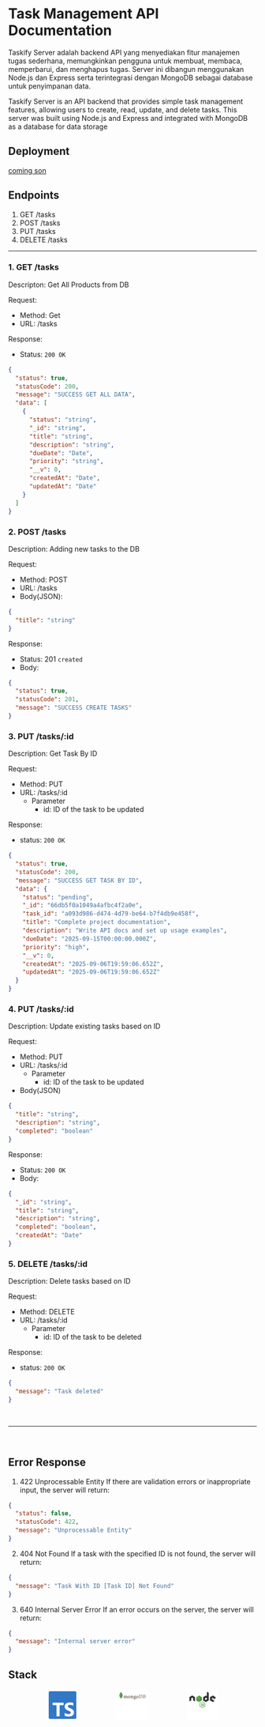 # Task Management API Documentation

Taskify Server adalah backend API yang menyediakan fitur manajemen tugas sederhana, memungkinkan pengguna untuk membuat, membaca, memperbarui, dan menghapus tugas. Server ini dibangun menggunakan Node.js dan Express serta terintegrasi dengan MongoDB sebagai database untuk penyimpanan data.

Taskify Server is an API backend that provides simple task management features, allowing users to create, read, update, and delete tasks. This server was built using Node.js and Express and integrated with MongoDB as a database for data storage

## Deployment

[coming son](https://google.com)

## Endpoints

1. GET /tasks
2. POST /tasks
3. PUT /tasks
4. DELETE /tasks

<hr>

### 1. GET /tasks

Descripton:
Get All Products from DB

Request:

- Method: Get
- URL: /tasks

Response:

- Status: `200 OK`

```json
{
  "status": true,
  "statusCode": 200,
  "message": "SUCCESS GET ALL DATA",
  "data": [
    {
      "status": "string",
      "_id": "string",
      "title": "string",
      "description": "string",
      "dueDate": "Date",
      "priority": "string",
      "__v": 0,
      "createdAt": "Date",
      "updatedAt": "Date"
    }
  ]
}
```

### 2. POST /tasks

Description:
Adding new tasks to the DB

Request:

- Method: POST
- URL: /tasks
- Body(JSON):

```json
{
  "title": "string"
}
```

Response:

- Status: 201 `created`
- Body:

```json
{
  "status": true,
  "statusCode": 201,
  "message": "SUCCESS CREATE TASKS"
}
```

### 3. PUT /tasks/:id

Description:
Get Task By ID

Request:

- Method: PUT
- URL: /tasks/:id
  - Parameter
    - id: ID of the task to be updated

Response:

- status: `200 OK`

```json
{
  "status": true,
  "statusCode": 200,
  "message": "SUCCESS GET TASK BY ID",
  "data": {
    "status": "pending",
    "_id": "66db5f0a1049a4afbc4f2a0e",
    "task_id": "a093d986-d474-4d79-be64-b7f4db9e458f",
    "title": "Complete project documentation",
    "description": "Write API docs and set up usage examples",
    "dueDate": "2025-09-15T00:00:00.000Z",
    "priority": "high",
    "__v": 0,
    "createdAt": "2025-09-06T19:59:06.652Z",
    "updatedAt": "2025-09-06T19:59:06.652Z"
  }
}
```

### 4. PUT /tasks/:id

Description:
Update existing tasks based on ID

Request:

- Method: PUT
- URL: /tasks/:id
  - Parameter
    - id: ID of the task to be updated
- Body(JSON)

```json
{
  "title": "string",
  "description": "string",
  "completed": "boolean"
}
```

Response:

- Status: `200 OK`
- Body:

```json
{
  "_id": "string",
  "title": "string",
  "description": "string",
  "completed": "boolean",
  "createdAt": "Date"
}
```

### 5. DELETE /tasks/:id

Description:
Delete tasks based on ID

Request:

- Method: DELETE
- URL: /tasks/:id
  - Parameter
    - id: ID of the task to be deleted

Response:

- status: `200 OK`

```json
{
  "message": "Task deleted"
}
```

&nbsp;

<hr>

&nbsp;

## Error Response

1. 422 Unprocessable Entity
   If there are validation errors or inappropriate input, the server will return:

```json
{
  "status": false,
  "statusCode": 422,
  "message": "Unprocessable Entity"
}
```

2. 404 Not Found
   If a task with the specified ID is not found, the server will return:

```json
{
  "message": "Task With ID [Task ID] Not Found"
}
```

3. 640 Internal Server Error
   If an error occurs on the server, the server will return:

```json
{
  "message": "Internal server error"
}
```

## Stack
<div style="display: flex; flex-direction: row; justify-content: space-evenly;">
<img src="assets/typescript.png" alt="TypeScript Logo" width="64" height="64">
<img src="assets/mongodb1.png" alt="TypeScript Logo" width="64" height="64">
<img src="assets/nodejs.png" alt="TypeScript Logo" width="64" height="64">
</div>



